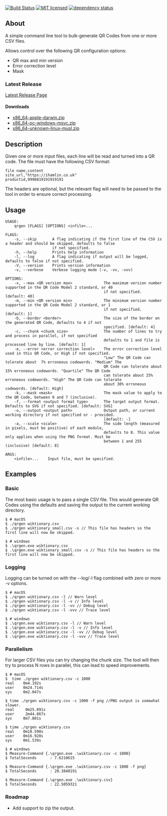 [![Build Status][azure-badge]][azure-url]
[![MIT licensed][license-badge]][license-url]
[![dependency status][dependency-badge]][dependency-url]

## About

A simple command line tool to bulk-generate QR Codes from one or more CSV files.

Allows control over the following QR configuration options:

* QR max and min version
* Error correction level
* Mask

### Latest Release

[Latest Release Page][latest-release]

#### Downloads

* [x86_64-apple-darwin.zip][mac-release]
* [x86_64-pc-windows-msvc.zip][windows-release]
* [x86_64-unknown-linux-musl.zip][linux-release]

## Description

Given one or more input files, each line will be read and turned into a QR code.  The file must have the following CSV
format:

```CSV
file name,content
site_url,"https://ihamlin.co.uk"
productid,9998819191919191
```

The headers are optional, but the relevant flag will need to be passed to the tool in order to ensure correct processing.

## Usage

```console
USAGE:
    qrgen [FLAGS] [OPTIONS] <infile>...

FLAGS:
    -s, --skip       A flag indicating if the first line of the CSV is a header and should be skipped, defaults to false
                     if not specified.
    -h, --help       Prints help information
    -l, --log        A flag indicating if output will be logged, defaults to false if not specified.
    -V, --version    Prints version information
    -v, --verbose    Verbose logging mode (-v, -vv, -vvv)

OPTIONS:
    -x, --max <QR version max>              The maximum version number supported in the QR Code Model 2 standard, or 40
                                            if not specified. [default: 40]
    -m, --min <QR version min>              The minimum version number supported in the QR Code Model 2 standard, or 1
                                            if not specified. [default: 1]
    -b, --border <border>                   The size of the border on the generated QR Code, defaults to 4 if not
                                            specified. [default: 4]
    -c, --chunk <chunk size>                The number of lines to try and process in parallel, if not specified
                                            defaults to 1 and file is processed line by line. [default: 1]
    -e, --error <error correction level>    The error correction level used in this QR Code, or High if not specified.
                                            "Low" The QR Code can tolerate about  7% erroneous codewords. "Medium" The
                                            QR Code can tolerate about 15% erroneous codewords. "Quartile" The QR Code
                                            can tolerate about 25% erroneous codewords. "High" The QR Code can tolerate
                                            about 30% erroneous codewords. [default: High]
    -k, --mask <mask>                       The mask value to apply to the QR Code, between 0 and 7 (inclusive).
    -f, --format <output format type>       The target output format.  Defaults to SVG if not specified. [default: SVG]
    -o, --output <output path>              Output path, or current working directory if not specified or - provided.
                                            [default: -]
    -a, --scale <scale>                     The side length (measured in pixels, must be positive) of each module,
                                            defaults to 8. This value only applies when using the PNG format. Must be
                                            between 1 and 255 (inclusive) [default: 8]

ARGS:
    <infile>...    Input file, must be specified.
```

## Examples

### Basic

The most basic usage is to pass a single CSV file.  This would generate QR Codes using the defaults and saving the
output to the current working directory.

```console
$ # macOS
$ ./qrgen wiktionary.csv
$ ./qrgen wiktionary_small.csv -s // This file has headers so the first line will now be skipped.
```

```console
$ # windows
$ .\qrgen.exe wiktionary.csv
$ .\qrgen.exe wiktionary_small.csv -s // This file has headers so the first line will now be skipped.
```

### Logging

Logging can be turned on with the --log/-l flag combined with zero or more -v options.

```console
$ # macOS
$ ./qrgen wiktionary.csv -l // Warn level
$ ./qrgen wiktionary.csv -l -v // Info level
$ ./qrgen wiktionary.csv -l -vv // Debug level
$ ./qrgen wiktionary.csv -l -vvv // Trace level
```

```console
$ # windows
$ .\qrgen.exe wiktionary.csv -l // Warn level
$ .\qrgen.exe wiktionary.csv -l -v // Info level
$ .\qrgen.exe wiktionary.csv -l -vv // Debug level
$ .\qrgen.exe wiktionary.csv -l -vvv // Trace level
```

### Parallelism

For larger CSV files you can try changing the chunk size.  The tool will then try to process N rows in parallel, 
this can lead to speed improvements.

```console
$ # macOS
$  time ./qrgen wiktionary.csv -c 1000
real    0m4.192s
user    0m24.714s
sys     0m2.047s

$ time ./qrgen wiktionary.csv -c 1000 -f png //PNG output is somewhat slower.
real     0m25.891s
user     2m44.867s
sys     0m7.801s

$ time ./qrgen wiktionary.csv
real    0m18.590s
user    0m16.928s
sys     0m1.539s
```

```console
$ # windows
$ Measure-Command {.\qrgen.exe .\wiktionary.csv -c 1000}
$ TotalSeconds      : 7.6210615

$ Measure-Command {.\qrgen.exe .\wiktionary.csv -c 1000 -f png}
$ TotalSeconds      : 20.3840191

$ Measure-Command {.\qrgen.exe .\wiktionary.csv}
$ TotalSeconds      : 22.5059321
```

### Roadmap

- Add support to zip the output.

[azure-badge]: https://dev.azure.com/morpork73/qrgen/_apis/build/status/ian-hamlin.qrgen?branchName=master
[azure-url]: https://dev.azure.com/morpork73/qrgen/_build/latest?definitionId=5&branchName=master
[license-badge]: https://img.shields.io/badge/license-MIT-blue.svg
[license-url]: LICENSE
[dependency-badge]: https://deps.rs/repo/github/ian-hamlin/qrgen/status.svg
[dependency-url]: https://deps.rs/repo/github/ian-hamlin/qrgen
[latest-release]: https://github.com/ian-hamlin/qrgen/releases/latest
[mac-release]: https://github.com/ian-hamlin/qrgen/releases/latest/download/x86_64-apple-darwin.zip
[windows-release]: https://github.com/ian-hamlin/qrgen/releases/latest/download/x86_64-pc-windows-msvc.zip
[linux-release]: https://github.com/ian-hamlin/qrgen/releases/latest/download/x86_64-unknown-linux-musl.zip

